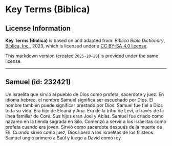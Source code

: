 # Key Terms (Biblica)

## License Information

**Key Terms (Biblica)** is based on and adapted from: _Biblica Bible Dictionary_, [Biblica, Inc.](https://www.biblica.com/), 2023, which is licensed under a [CC BY-SA 4.0 license](https://creativecommons.org/licenses/by-sa/4.0/legalcode.en).

This markdown version (created `2025-10-20`) is provided under the same license.



--------------------------------

## Samuel (id: 232421)

Un israelita que sirvió al pueblo de Dios como profeta, sacerdote y juez. En idioma hebreo, el nombre Samuel significa ser escuchado por Dios. El nombre también puede significar prestado por Dios. Samuel fue fiel a Dios toda su vida. Era hijo de Elcaná y Ana. Era de la tribu de Leví, a través de la línea familiar de Coré. Sus hijos eran Joel y Abías. Samuel fue criado como nazareo en la tienda sagrada en Silo. Comenzó a servir a los israelitas como profeta cuando era joven. Sirvió como sacerdote después de la muerte de Elí. Cuando sirvió como juez, Dios liberó a los israelitas de los filisteos. Samuel ungió primero a Saúl y luego a David como rey.


